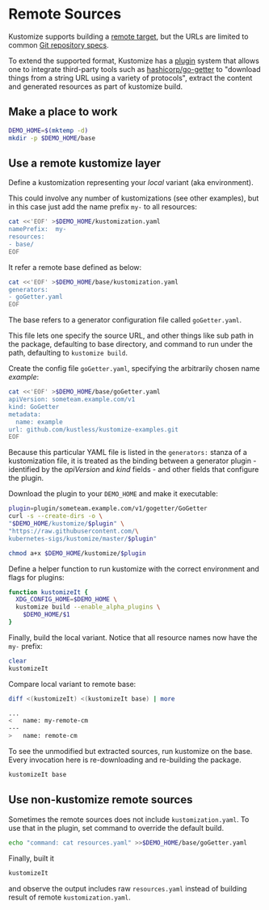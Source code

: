 # Remote Sources

Kustomize supports building a [remote target], but the URLs are limited to common [Git repository specs].

To extend the supported format, Kustomize has a [plugin] system that allows one to integrate third-party tools such as [hashicorp/go-getter] to "download things from a string URL using a variety of protocols", extract the content and generated resources as part of kustomize build.

[remote target]: https://github.com/kubernetes-sigs/kustomize/blob/master/examples/remoteBuild.md
[Git repository specs]: https://github.com/kubernetes-sigs/kustomize/blob/master/api/internal/git/repospec_test.go
[plugin]: ../docs/plugins
[hashicorp/go-getter]: https://github.com/hashicorp/go-getter

## Make a place to work

<!-- @makeWorkplace @test -->
```sh
DEMO_HOME=$(mktemp -d)
mkdir -p $DEMO_HOME/base
```

## Use a remote kustomize layer

Define a kustomization representing your _local_ variant (aka environment).

This could involve any number of kustomizations (see other examples), but in this case just add the name prefix `my-` to all resources:

<!-- @writeKustLocal @test -->
```sh
cat <<'EOF' >$DEMO_HOME/kustomization.yaml
namePrefix:  my-
resources:
- base/
EOF
```

It refer a remote base defined as below:

<!-- @writeKustLocal @test -->
```sh
cat <<'EOF' >$DEMO_HOME/base/kustomization.yaml
generators:
- goGetter.yaml
EOF
```

The base refers to a generator configuration file called `goGetter.yaml`.

This file lets one specify the source URL, and other things like sub path in the package, defaulting to base directory, and command to run under the path, defaulting to `kustomize build`.

Create the config file `goGetter.yaml`, specifying the arbitrarily chosen name _example_:

<!-- @writeGeneratorConfig @test -->
```sh
cat <<'EOF' >$DEMO_HOME/base/goGetter.yaml
apiVersion: someteam.example.com/v1
kind: GoGetter
metadata:
  name: example
url: github.com/kustless/kustomize-examples.git
EOF
```

Because this particular YAML file is listed in the `generators:` stanza of a kustomization file, it is treated as the binding between a generator plugin - identified by the _apiVersion_ and _kind_ fields - and other fields that configure the plugin.

Download the plugin to your `DEMO_HOME` and make it executable:

<!-- @installPlugin @test -->
```sh
plugin=plugin/someteam.example.com/v1/gogetter/GoGetter
curl -s --create-dirs -o \
"$DEMO_HOME/kustomize/$plugin" \
"https://raw.githubusercontent.com/\
kubernetes-sigs/kustomize/master/$plugin"

chmod a+x $DEMO_HOME/kustomize/$plugin
```

Define a helper function to run kustomize with the correct environment and flags for plugins:

<!-- @defineKustomizeIt @test -->
```sh
function kustomizeIt {
  XDG_CONFIG_HOME=$DEMO_HOME \
  kustomize build --enable_alpha_plugins \
    $DEMO_HOME/$1
}
```

Finally, build the local variant.  Notice that all
resource  names now have the `my-` prefix:

<!-- @doLocal @test -->
```sh
clear
kustomizeIt
```

Compare local variant to remote base:

<!-- @doCompare @test-->
```sh
diff <(kustomizeIt) <(kustomizeIt base) | more

...
<   name: my-remote-cm
---
>   name: remote-cm
```

To see the unmodified but extracted sources, run kustomize on the base.  Every invocation here is re-downloading and re-building the package.

<!-- @showBase @test -->
```sh
kustomizeIt base
```

## Use non-kustomize remote sources

Sometimes the remote sources does not include `kustomization.yaml`. To use that in the plugin, set command to override the default build.

<!-- @setCommand @test -->
```sh
echo "command: cat resources.yaml" >>$DEMO_HOME/base/goGetter.yaml
```

Finally, built it

<!-- @finalLocal @test -->
```sh
kustomizeIt
```

and observe the output includes raw `resources.yaml` instead of building result of remote `kustomization.yaml`.
